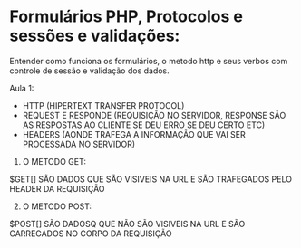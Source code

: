 # Formulários PHP, Protocolos e sessões e validações:

Entender como funciona os formulários, o metodo http e seus verbos com controle de sessão e validação dos dados.

Aula 1:

* HTTP (HIPERTEXT TRANSFER PROTOCOL)
* REQUEST E RESPONDE (REQUISIÇÃO NO SERVIDOR, RESPONSE SÃO AS RESPOSTAS AO CLIENTE SE DEU ERRO SE DEU CERTO ETC)
* HEADERS (AONDE TRAFEGA A INFORMAÇÃO QUE VAI SER PROCESSADA NO SERVIDOR)

1. O METODO GET:

$GET[] SÃO DADOS QUE SÃO VISIVEIS NA URL E SÃO TRAFEGADOS PELO HEADER DA REQUISIÇÃO

2. O METODO POST:

$POST[] SÃO DADOSQ QUE NÃO SÃO VISIVEIS NA URL E SÃO CARREGADOS NO CORPO DA REQUISIÇÃO
